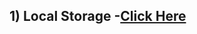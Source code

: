 ## 1) Local Storage -[Click Here](https://sanketmahadik191.github.io/Mini-Projects/Local%20Storage/index.html)
